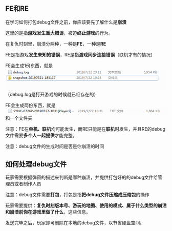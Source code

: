 ## FE和RE

在学习如何打包debug文件之前，你应该要先了解什么是**崩溃**

这里的是指**游戏发生重大错误**，被迫**终止游戏**的行为。

在复仇时刻里，崩溃分两种，一种是**FE**，一种是**RE**

FE是指游戏**发生未知的错误**，RE是指**游戏同步连接错误**（联机才有的情况）

FE会生成1份东西，就是![](./bengkui1.png)
（debug.log是打开游戏的时候就已经存在的）

FE会生成两份东西，就是![](./bengkui2.png)和一个文件夹

注意：FE在**单机、联机**均可能发生，而RE只能是在**联机**时发生，并且RE的debug文件需要**多个人一起提供**才能完整。

注意：debug文件的生成时间是否是你崩溃的时间

## 如何处理debug文件

玩家需要根据弹窗的描述来判断是哪种崩溃，并提供打包好的的debug文件给管理员或者制作人员

注意：debug文件需要**打包**，打包是指**把debug文件压缩成压缩包**的操作

玩家需要提供：**复仇时刻版本号、游玩的地图、使用的模式、属于什么类型的崩溃和崩溃前你在游戏里做了什么**，这些信息。

发送完毕之后，玩家即可删除在本地的debug文件，以节省硬盘空间。










